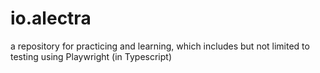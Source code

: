 # io.alectra
a repository for practicing and learning, which includes but not limited to testing using Playwright (in Typescript)
